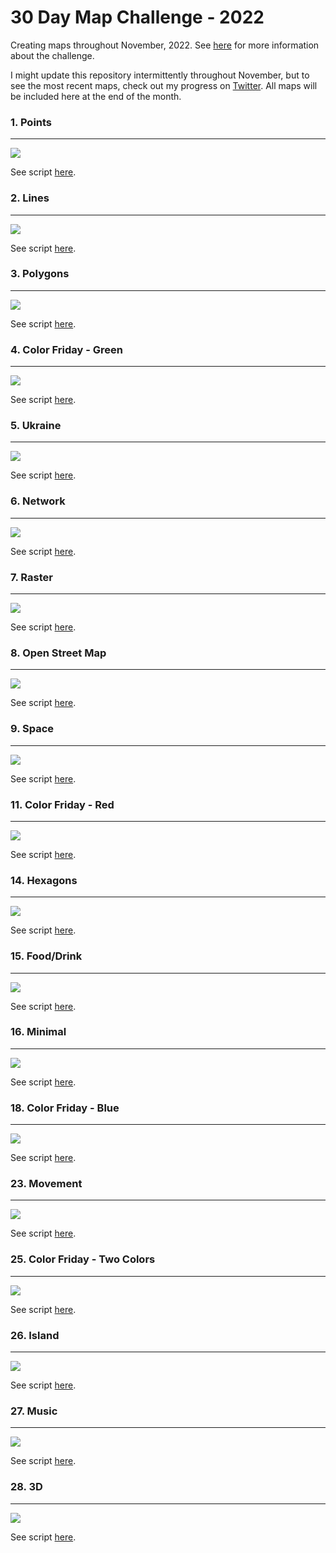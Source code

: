 # 30 Day Map Challenge - 2022
Creating maps throughout November, 2022. See [here](https://30daymapchallenge.com/) for more information about the challenge.

I might update this repository intermittently throughout November, but to see the most recent maps, check out my progress on [Twitter](https://twitter.com/_helenschmidt_). All maps will be included here at the end of the month.

### 1. Points 
***
![](https://github.com/hschmidt12/30DayMapChallenge-2022/blob/main/maps/day1_points.jpeg?raw=true)

See script [here](https://github.com/hschmidt12/30DayMapChallenge-2022/blob/main/scripts/day1_points.R). 

### 2. Lines 
***
![](https://github.com/hschmidt12/30DayMapChallenge-2022/blob/main/maps/day2_lines.jpeg?raw=true)

See script [here](https://github.com/hschmidt12/30DayMapChallenge-2022/blob/main/scripts/day2_lines.R).

### 3. Polygons 
***
![](https://github.com/hschmidt12/30DayMapChallenge-2022/blob/main/maps/day3_polygons.jpeg?raw=true)

See script [here](https://github.com/hschmidt12/30DayMapChallenge-2022/blob/main/scripts/day3_polygons.R).

### 4. Color Friday - Green 
***
![](https://github.com/hschmidt12/30DayMapChallenge-2022/blob/main/maps/day4_colorfriday_green.jpeg?raw=true)

See script [here](https://github.com/hschmidt12/30DayMapChallenge-2022/blob/main/scripts/day4_colorfriday_green.R).

### 5. Ukraine 
***
![](https://github.com/hschmidt12/30DayMapChallenge-2022/blob/main/maps/day5_ukraine.jpeg?raw=true)

See script [here](https://github.com/hschmidt12/30DayMapChallenge-2022/blob/main/scripts/day5_ukraine.R).

### 6. Network 
***
![](https://github.com/hschmidt12/30DayMapChallenge-2022/blob/main/maps/day6_network.gif?raw=true)

See script [here](https://github.com/hschmidt12/30DayMapChallenge-2022/blob/main/scripts/day6_network.R).

### 7. Raster 
***
![](https://github.com/hschmidt12/30DayMapChallenge-2022/blob/main/maps/day7_raster.jpeg?raw=true)

See script [here](https://github.com/hschmidt12/30DayMapChallenge-2022/blob/main/scripts/day7_raster.R).

### 8. Open Street Map 
***
![](https://github.com/hschmidt12/30DayMapChallenge-2022/blob/main/maps/day8_openstreetmap.jpeg?raw=true)

See script [here](https://github.com/hschmidt12/30DayMapChallenge-2022/blob/main/scripts/day8_openstreetmap.R).

### 9. Space
***
![](https://github.com/hschmidt12/30DayMapChallenge-2022/blob/main/maps/day9_space.jpeg?raw=true)

See script [here](https://github.com/hschmidt12/30DayMapChallenge-2022/blob/main/scripts/day9_space.R).

### 11. Color Friday - Red 
***
![](https://github.com/hschmidt12/30DayMapChallenge-2022/blob/main/maps/day11_colorfriday_red.gif?raw=true)

See script [here](https://github.com/hschmidt12/30DayMapChallenge-2022/blob/main/scripts/day11_colorfriday_red.R).

### 14. Hexagons
***
![](https://github.com/hschmidt12/30DayMapChallenge-2022/blob/main/maps/day14_hexagons.jpeg?raw=true)

See script [here](https://github.com/hschmidt12/30DayMapChallenge-2022/blob/main/scripts/day14_hexagons.R).

### 15. Food/Drink
***
![](https://github.com/hschmidt12/30DayMapChallenge-2022/blob/main/maps/day15_food-drink.jpeg?raw=true)

See script [here](https://github.com/hschmidt12/30DayMapChallenge-2022/blob/main/scripts/day15_food-drink.R).

### 16. Minimal
***
![](https://github.com/hschmidt12/30DayMapChallenge-2022/blob/main/maps/day16_minimal.jpeg?raw=true)

See script [here](https://github.com/hschmidt12/30DayMapChallenge-2022/blob/main/scripts/day16_minimal.R).

### 18. Color Friday - Blue
***
![](https://github.com/hschmidt12/30DayMapChallenge-2022/blob/main/maps/day18_colorfriday_blue.jpeg?raw=true)

See script [here](https://github.com/hschmidt12/30DayMapChallenge-2022/blob/main/scripts/day18_colorfriday_blue.R).

### 23. Movement
***
![](https://github.com/hschmidt12/30DayMapChallenge-2022/blob/main/maps/day23_movement.jpeg?raw=true)

See script [here](https://github.com/hschmidt12/30DayMapChallenge-2022/blob/main/scripts/day23_movement.R).

### 25. Color Friday - Two Colors
***
![](https://github.com/hschmidt12/30DayMapChallenge-2022/blob/main/maps/day25_colorfriday_twocolors.jpeg?raw=true)

See script [here](https://github.com/hschmidt12/30DayMapChallenge-2022/blob/main/scripts/day25_colorfriday_twocolors.R).

### 26. Island
***
![](https://github.com/hschmidt12/30DayMapChallenge-2022/blob/main/maps/day26_island.png?raw=true)

See script [here](https://github.com/hschmidt12/30DayMapChallenge-2022/blob/main/scripts/day26_island.R).

### 27. Music
***
![](https://github.com/hschmidt12/30DayMapChallenge-2022/blob/main/maps/day27_music.jpeg?raw=true)

See script [here](https://github.com/hschmidt12/30DayMapChallenge-2022/blob/main/scripts/day27_music.R).

### 28. 3D
***
![](https://github.com/hschmidt12/30DayMapChallenge-2022/blob/main/maps/day28_3D.png?raw=true)

See script [here](https://github.com/hschmidt12/30DayMapChallenge-2022/blob/main/scripts/day28_3D.R).


